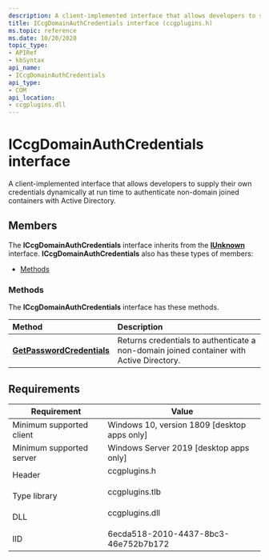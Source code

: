 ```yaml
---
description: A client-implemented interface that allows developers to supply their own credentials dynamically at run time to authenticate non-domain joined containers with Active Directory.
title: ICcgDomainAuthCredentials interface (ccgplugins.h)
ms.topic: reference
ms.date: 10/20/2020
topic_type: 
- APIRef
- kbSyntax
api_name: 
- ICcgDomainAuthCredentials
api_type: 
- COM
api_location: 
- ccgplugins.dll
---
```


# ICcgDomainAuthCredentials interface

A client-implemented interface that allows developers to supply their own credentials dynamically at run time to authenticate non-domain joined containers with Active Directory. 

## Members

The **ICcgDomainAuthCredentials** interface inherits from the [**IUnknown**](/windows/win32/api/unknwn/nn-unknwn-iunknown) interface. **ICcgDomainAuthCredentials** also has these types of members:

-   [Methods](#methods)

### Methods

The **ICcgDomainAuthCredentials** interface has these methods.



| Method                                           | Description                                                                                               |
|:-------------------------------------------------|:----------------------------------------------------------------------------------------------------------|
| [**GetPasswordCredentials**](iccgdomainauthcredentials-getpasswordcredentials.md)               | Returns credentials to authenticate a non-domain joined container with Active Directory.<br/>                                                              |



 

## Requirements



| Requirement | Value |
|-------------------------------------|-----------------------------------------------------------------------------------------|
| Minimum supported client<br/> | Windows 10, version 1809 \[desktop apps only\]<br/>                                             |
| Minimum supported server<br/> | Windows Server 2019 \[desktop apps only\]<br/>                                    |
| Header<br/>                   | <dl> <dt>ccgplugins.h</dt> </dl>   |
| Type library<br/>             | <dl> <dt>ccgplugins.tlb</dt> </dl> |
| DLL<br/>                      | <dl> <dt>ccgplugins.dll</dt> </dl> |
| IID<br/>                      | 6ecda518-2010-4437-8bc3-46e752b7b172<br/>          |



 

